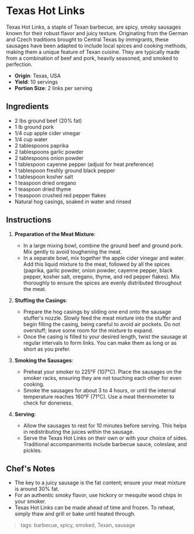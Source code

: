 # Texas Hot Links

Texas Hot Links, a staple of Texan barbecue, are spicy, smoky sausages known for their robust flavor and juicy texture. Originating from the German and Czech traditions brought to Central Texas by immigrants, these sausages have been adapted to include local spices and cooking methods, making them a unique feature of Texan cuisine. They are typically made from a combination of beef and pork, heavily seasoned, and smoked to perfection.

- **Origin**: Texas, USA
- **Yield**: 10 servings
- **Portion Size**: 2 links per serving

## Ingredients

- 2 lbs ground beef (20% fat)
- 1 lb ground pork
- 1/4 cup apple cider vinegar
- 1/4 cup water
- 2 tablespoons paprika
- 2 tablespoons garlic powder
- 2 tablespoons onion powder
- 1 tablespoon cayenne pepper (adjust for heat preference)
- 1 tablespoon freshly ground black pepper
- 1 tablespoon kosher salt
- 1 teaspoon dried oregano
- 1 teaspoon dried thyme
- 1 teaspoon crushed red pepper flakes
- Natural hog casings, soaked in water and rinsed

## Instructions

1. **Preparation of the Meat Mixture**:
   - In a large mixing bowl, combine the ground beef and ground pork. Mix gently to avoid toughening the meat.
   - In a separate bowl, mix together the apple cider vinegar and water. Add this liquid mixture to the meat, followed by all the spices (paprika, garlic powder, onion powder, cayenne pepper, black pepper, kosher salt, oregano, thyme, and red pepper flakes). Mix thoroughly to ensure the spices are evenly distributed throughout the meat.

2. **Stuffing the Casings**:
   - Prepare the hog casings by sliding one end onto the sausage stuffer's nozzle. Slowly feed the meat mixture into the stuffer and begin filling the casing, being careful to avoid air pockets. Do not overstuff; leave some room for the mixture to expand.
   - Once the casing is filled to your desired length, twist the sausage at regular intervals to form links. You can make them as long or as short as you prefer.

3. **Smoking the Sausages**:
   - Preheat your smoker to 225°F (107°C). Place the sausages on the smoker racks, ensuring they are not touching each other for even cooking.
   - Smoke the sausages for about 3 to 4 hours, or until the internal temperature reaches 160°F (71°C). Use a meat thermometer to check for doneness.

4. **Serving**:
   - Allow the sausages to rest for 10 minutes before serving. This helps in redistributing the juices within the sausage.
   - Serve the Texas Hot Links on their own or with your choice of sides. Traditional accompaniments include barbecue sauce, coleslaw, and pickles.

## Chef's Notes

- The key to a juicy sausage is the fat content; ensure your meat mixture is around 30% fat.
- For an authentic smoky flavor, use hickory or mesquite wood chips in your smoker.
- Texas Hot Links can be made ahead of time and frozen. To reheat, simply thaw and grill or bake until heated through.

> tags: barbecue, spicy, smoked, Texan, sausage